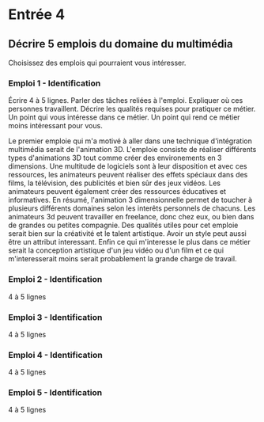 # Entrée 4
## Décrire 5 emplois du domaine du multimédia
Choisissez des emplois qui pourraient vous intéresser. 

### Emploi 1 - Identification
Écrire 4 à 5 lignes. Parler des tâches reliées à l'emploi. Expliquer où ces personnes travaillent. Décrire les qualités requises pour pratiquer ce métier. Un point qui vous intéresse dans ce métier. Un point qui rend ce métier moins intéressant pour vous.  

Le premier emploie qui m'a motivé à aller dans une technique d'intégration multimédia serait de l'animation 3D. L'emploie consiste de réaliser différents types d'animations 3D tout comme créer des environements en 3 dimensions. Une multitude de logiciels sont à leur disposition et avec ces ressources, les animateurs peuvent réaliser des effets spéciaux dans des films, la télévision, des publicités et bien sûr des jeux vidéos. Les animateurs peuvent également créer des ressources éducatives et informatives. En résumé, l'animation 3 dimensionnelle permet de toucher à plusieurs différents domaines selon les interêts personnels de chacuns. Les animateurs 3d peuvent travailler en freelance, donc chez eux, ou bien dans de grandes ou petites compagnie. Des qualités utiles pour cet emploie serait bien sur la créativité et le talent artistique. Avoir un style peut aussi être un attribut interessant. Enfin ce qui m'interesse le plus dans ce métier serait la conception artistique d'un jeu vidéo ou d'un film et ce qui m'interesserait moins serait probablement la grande charge de travail.

### Emploi 2 - Identification
4 à 5 lignes



### Emploi 3 - Identification
4 à 5 lignes 

### Emploi 4 - Identification
4 à 5 lignes

### Emploi 5 - Identification
4 à 5 lignes


